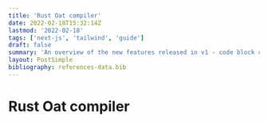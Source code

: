 ```yaml
---
title: 'Rust Oat compiler'
date: 2022-02-18T15:32:14Z
lastmod: '2022-02-18'
tags: ['next-js', 'tailwind', 'guide']
draft: false
summary: 'An overview of the new features released in v1 - code block copy, multiple authors, frontmatter layout and more'
layout: PostSimple
bibliography: references-data.bib
---
```


# Rust Oat compiler
